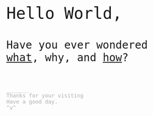 <p style="font-family: monospace;font-size:3em">Hello World,</p>
<p style="font-family: monospace;font-size:2em">Have you ever wondered<br><a href="005.html">what</a>, why, and <a href="007.html">how</a>?</p>
<br>
<p style="font-family: monospace;font-size:1em,text-decoration:none;color: rgba(0,0,0,0.3)">_______<br> Thanks for your visiting <br> Have a good day.<br> ^v^ </p>
